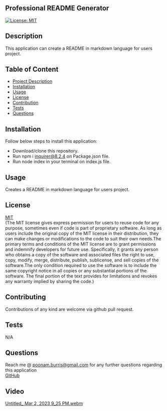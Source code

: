   ## Professional README Generator

  [![License: MIT](https://img.shields.io/badge/License-MIT-yellow.svg)](https://opensource.org/licenses/MIT)

  ## Description
  This application can create a README in markdown language for users project.
  
  ## Table of Content
  - [Project Description](#Description)
  - [Installation](#Installation)
  - [Usage](#Usage)
  - [License](#License)
  - [Contribution](#Contribution)
  - [Tests](#Tests)
  - [Questions](#Questions)
  
  ## Installation
  Follow below steps to install this application:
  - Download/clone this repository.
  - Run npm i inquirer@8.2.4 on Package.json file.
  - Run node index in your terminal on index.js file.
  
  ## Usage
  Creates a README in markdown language for users project.
  
  ## License
   [MIT](https://opensource.org/license/mit/)
   <br>
   (The MIT license gives express permission for users to reuse code for any purpose, sometimes even if code is part of proprietary software. As long as users include the original copy of the MIT license in their distribution, they can make changes or modifications to the code to suit their own needs.The primary terms and conditions of the MIT license are to grant permissions and indemnify developers for future use. Specifically, it grants any person who obtains a copy of the software and associated files the right to use, copy, modify, merge, distribute, publish, sublicense, and sell copies of the software.The only condition required to use the software is to include the same copyright notice in all copies or any substantial portions of the software. The final portion of the text provides for limitations and revokes any warranty implied by sharing the code.)
  
  ## Contributing
  Contributions of any kind are welcome via github pull request.
  
  ## Tests
  N/A
  
  ## Questions
  Reach me @ poonam.burris@gmail.com for any further questions regarding this application
  <br>
  [GitHub](https://github.com/PoonamBurris)

  ## Video
[Untitled_ Mar 2, 2023 9_25 PM.webm](https://user-images.githubusercontent.com/119805763/222618074-f4940c07-dbcc-49ea-86a5-8f4c1f1047d8.webm)
